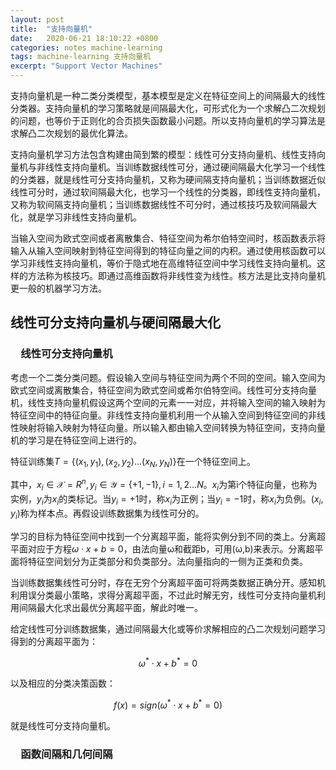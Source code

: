 ```yaml
---
layout: post
title:  "支持向量机"
date:   2020-06-21 18:10:22 +0800
categories: notes machine-learning
tags: machine-learning 支持向量机
excerpt: "Support Vector Machines"
---
```


支持向量机是一种二类分类模型，基本模型是定义在特征空间上的间隔最大的线性分类器。支持向量机的学习策略就是间隔最大化，可形式化为一个求解凸二次规划的问题，也等价于正则化的合页损失函数最小问题。所以支持向量机的学习算法是求解凸二次规划的最优化算法。

支持向量机学习方法包含构建由简到繁的模型：线性可分支持向量机、线性支持向量机与非线性支持向量机。当训练数据线性可分，通过硬间隔最大化学习一个线性的分类器，就是线性可分支持向量机，又称为硬间隔支持向量机；当训练数据近似线性可分时，通过软间隔最大化，也学习一个线性的分类器，即线性支持向量机，又称为软间隔支持向量机；当训练数据线性不可分时，通过核技巧及软间隔最大化，就是学习非线性支持向量机。

当输入空间为欧式空间或者离散集合、特征空间为希尔伯特空间时，核函数表示将输入从输入空间映射到特征空间得到的特征向量之间的内积。通过使用核函数可以学习非线性支持向量机，等价于隐式地在高维特征空间中学习线性支持向量机。这样的方法称为核技巧。即通过高维函数将非线性变为线性。核方法是比支持向量机更一般的机器学习方法。

## 线性可分支持向量机与硬间隔最大化

### &emsp;线性可分支持向量机

考虑一个二类分类问题。假设输入空间与特征空间为两个不同的空间。输入空间为欧式空间或离散集合，特征空间为欧式空间或希尔伯特空间。线性可分支持向量机，线性支持向量机假设这两个空间的元素一一对应，并将输入空间的输入映射为特征空间中的特征向量。非线性支持向量机利用一个从输入空间到特征空间的非线性映射将输入映射为特征向量。所以输入都由输入空间转换为特征空间，支持向量机的学习是在特征空间上进行的。

特征训练集$T=\lbrace(x_1,y_1),(x_2,y_2)\ldots (x_N,y_N)\rbrace$在一个特征空间上。

其中，$x_i\in \mathscr X=R^n,y_i\in \mathscr Y=\lbrace+1,-1\rbrace,i=1,2\ldots N$。$x_i$为第i个特征向量，也称为实例，$y_i$为$x_i$的类标记。当$y_i=+1$时，称$x_i$为正例；当$y_i=-1$时，称$x_i$为负例。$(x_i,y_i)$称为样本点。再假设训练数据集为线性可分的。

学习的目标为特征空间中找到一个分离超平面，能将实例分到不同的类上。分离超平面对应于方程$\omega\cdot x+b=0$，由法向量ω和截距b，可用(ω,b)来表示。分离超平面将特征空间划分为正类部分和负类部分。法向量指向的一侧为正类和负类。

当训练数据集线性可分时，存在无穷个分离超平面可将两类数据正确分开。感知机利用误分类最小策略，求得分离超平面，不过此时解无穷，线性可分支持向量机利用间隔最大化求出最优分离超平面，解此时唯一。

给定线性可分训练数据集，通过间隔最大化或等价求解相应的凸二次规划问题学习得到的分离超平面为：

$$\omega^\ast\cdot x+b^\ast=0$$

以及相应的分类决策函数：

$$f(x)=sign(\omega^\ast\cdot x+b^\ast=0)$$

就是线性可分支持向量机。

### &emsp;函数间隔和几何间隔


